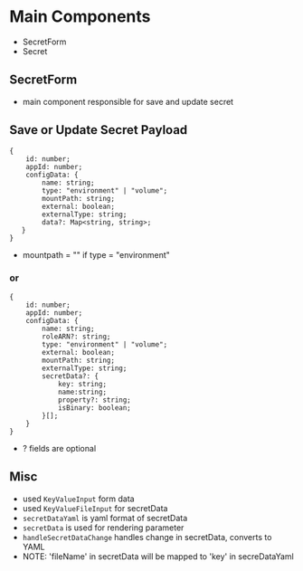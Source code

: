 # Main Components

-   SecretForm
-   Secret

## SecretForm

-   main component responsible for save and update secret

## Save or Update Secret Payload

```
{
    id: number;
    appId: number;
    configData: {
        name: string;
        type: "environment" | "volume";
        mountPath: string;
        external: boolean;
        externalType: string;
        data?: Map<string, string>;
   }
}
```

-   mountpath = "" if type = "environment"

### or

```
{
    id: number;
    appId: number;
    configData: {
        name: string;
        roleARN?: string;
        type: "environment" | "volume";
        external: boolean;
        mountPath: string;
        externalType: string;
        secretData?: {
            key: string;
            name:string;
            property?: string;
            isBinary: boolean;
        }[];
    }
}
```

-   ? fields are optional

## Misc

-   used `KeyValueInput` form data
-   used `KeyValueFileInput` for secretData
-   `secretDataYaml` is yaml format of secretData
-   `secretData` is used for rendering parameter
-   `handleSecretDataChange` handles change in secretData, converts to YAML
-   NOTE: 'fileName' in secretData will be mapped to 'key' in secreDataYaml
